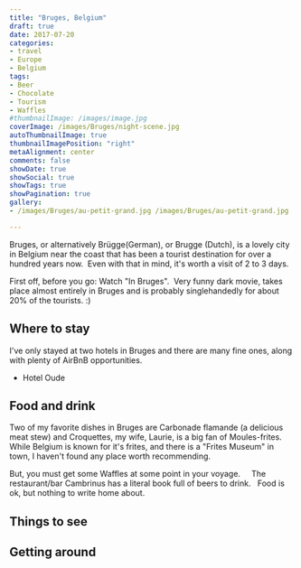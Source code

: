 ```yaml
---
title: "Bruges, Belgium"
draft: true
date: 2017-07-20
categories:
- travel
- Europe
- Belgium
tags:
- Beer
- Chocolate
- Tourism
- Waffles
#thumbnailImage: /images/image.jpg
coverImage: /images/Bruges/night-scene.jpg
autoThumbnailImage: true
thumbnailImagePosition: "right"
metaAlignment: center
comments: false
showDate: true
showSocial: true
showTags: true
showPagination: true
gallery:
- /images/Bruges/au-petit-grand.jpg /images/Bruges/au-petit-grand.jpg 'Au Petit Grand'

---
```

Bruges, or alternatively Brügge(German), or Brugge (Dutch), is a lovely city in Belgium near the coast that has been a tourist destination for over a hundred years now.  Even with that in mind, it's worth a visit of 2 to 3 days.
<!--more-->
First off, before you go: Watch "In Bruges".  Very funny dark movie, takes place almost entirely in Bruges and is probably singlehandedly for about 20% of the tourists. :)
 
<!--toc-->

## Where to stay

I've only stayed at two hotels in Bruges and there are many fine ones, along with plenty of AirBnB opportunities.  
* Hotel Oude

## Food and drink

Two of my favorite dishes in Bruges are Carbonade flamande (a delicious meat stew) and Croquettes, my wife, Laurie, is a big fan of Moules-frites.   While Belgium is known for it's frites, and there is a "Frites Museum" in town, I haven't found any place worth recommending.

But, you must get some Waffles at some point in your voyage.
 
 
The restaurant/bar Cambrinus has a literal book full of beers to drink.   Food is ok, but nothing to write home about.

## Things to see


## Getting around
